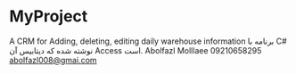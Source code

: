 # MyProject
A CRM for Adding, deleting, editing daily warehouse information
  برنامه با C# نوشته شده که دیتابیس آن Access است.
  Abolfazl Molllaee
  09210658295
  abolfazl008@gmai.com
